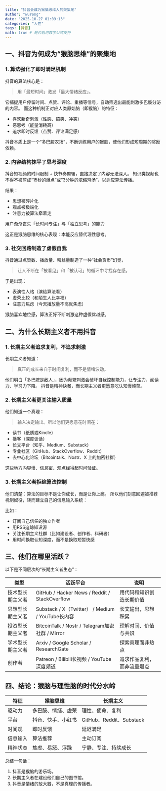 ```yaml
---
title: "抖音会成为猴脑思维人的聚集地"
author: "wurong"
date: "2025-10-27 01:09:13"
categories: "人性"
tags: [抖音]
math: true # 是否启用数学公式支持
---
```


## 一、抖音为何成为“猴脑思维”的聚集地
### 1. 算法强化了即时满足机制

抖音的算法核心是：

> 用「最短时间」激发「最大情绪反应」。

它捕捉用户停留时间、点赞、评论、重播等信号，自动筛选出最能刺激多巴胺分泌的内容。
而这种机制正对应人类原始脑（即猴脑）的特征：

* 喜欢新奇刺激（性感、搞笑、冲突）
* 恶思考（能量消耗高）
* 追求即时反馈（点赞、评论满足感）

抖音本质上是一个“多巴胺农场”，不断训练用户的猴脑，使他们形成短周期的奖励依赖。

### 2. 内容结构抹平了思考深度

抖音短视频的时间限制 + 快节奏剪辑，直接决定了内容无法深入。
知识类视频也不得不被剪成“15秒的爆点”或“3分钟的浓缩鸡汤”，以适应算法传播。

结果：

* 思想被碎片化
* 观点被极端化
* 注意力被算法牵着走

用户渐渐丧失「长时间专注」与「独立思考」的能力

这正是猴脑思维的核心表现：本能反应替代理性思考。

### 3. 社交回路制造了虚假自我

抖音通过点赞数、播放量、粉丝量制造了一种“社会货币”幻觉，
> 让人不断在「被看见」和「被认可」的循环中寻找存在感。

于是出现：

* 表演性人格（演给算法看）
* 虚荣比较（和陌生人比幸福）
* 注意力焦虑（今天播放量不高就焦虑）

猴脑喜欢地位感，算法正好不断刺激这种虚假优越感。

## 二、为什么长期主义者不用抖音
### 1. 长期主义者追求复利，不追求刺激

长期主义者知道：

> 真正的成长来自于时间复利，而不是情绪波动。

他们明白「多巴胺是敌人」，因为频繁刺激会破坏自我控制能力，让专注力、阅读力、学习力下降。
抖音是精神快餐，而长期主义者更愿意吃认知慢炖菜。

### 2. 长期主义者更关注输入质量

他们知道一个真理：
> 输入决定输出。所以他们更愿意花时间在：

* 读书（纸质或Kindle）
* 播客（深度谈话）
* 长文平台（知乎、Medium、Substack）
* 专业社区（GitHub、StackOverflow、Reddit）
* 去中心化论坛（Bitcointalk、Nostr、X 上的加密社群）

这些地方内容慢、信息密、观点经得起时间验证。

### 3. 长期主义者拒绝算法控制

他们清楚：算法的目标不是让你成长，而是让你上瘾。
所以他们刻意回避被推荐机制奴役，转而建立自己的信息输入系统：

比如：

* 订阅自己信任的独立作者
* 用RSS追踪知识源
* 关注长期主义社群（比如建设者、创作者、科研者）
* 用时间换取认知深度，而不是换取短暂快感

## 三、他们在哪里活跃？

以下是不同层次的“长期主义者生态”：

| 类型       | 活跃平台                                          | 说明            |
| -------- | --------------------------------------------- | ------------- |
| 技术型长期主义者 | GitHub / Hacker News / Reddit / StackOverflow | 用代码和知识创造长期价值  |
| 思想型长期主义者 | Substack / X（Twitter） / Medium / YouTube长内容   | 长文输出，思想积累     |
| 投资型长期主义者 | BitcoinTalk / Nostr / Telegram加密社群 / Mirror   | 理解时间、价值与共识    |
| 学术型长期主义者 | Arxiv / Google Scholar / ResearchGate         | 探索真理而非热点      |
| 创作者      | Patreon / Bilibili长视频 / YouTube深度频道           | 追求作品复利，而非流量爆点 |

## 四、结论：猴脑与理性脑的时代分水岭

| 特征   | 猴脑思维      | 长期主义                   |
| ---- | --------- | ---------------------- |
| 驱动力  | 多巴胺、情绪、虚荣 | 理性、使命、复利               |
| 平台   | 抖音、快手、小红书 | GitHub、Reddit、Substack |
| 时间观  | 即时反馈      | 延迟满足                   |
| 信息输入 | 算法推荐      | 主动订阅                   |
| 精神状态 | 焦虑、易怒、浮躁  | 宁静、专注、持续成长             |


总结一句话：

1. 抖音是猴脑的游乐场。
2. 长期主义者在建设他们自己的图书馆。
3. 抖音是情绪的放大器，不是真理的传播者。
